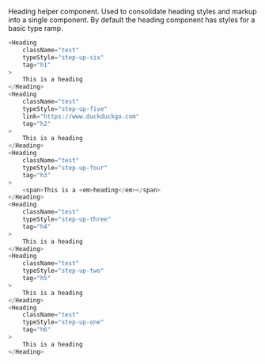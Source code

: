 Heading helper component. Used to consolidate heading styles and markup into a single component. By default the heading component has styles for a basic type ramp.

```js
<Heading
    className="test"
    typeStyle="step-up-six"
    tag="h1"
>
    This is a heading
</Heading>
<Heading
    className="test"
    typeStyle="step-up-five"
    link="https://www.duckduckgo.com"
    tag="h2"
>
    This is a heading
</Heading>
<Heading
    className="test"
    typeStyle="step-up-four"
    tag="h3"
>
    <span>This is a <em>heading</em></span>
</Heading>
<Heading
    className="test"
    typeStyle="step-up-three"
    tag="h4"
>
    This is a heading
</Heading>
<Heading
    className="test"
    typeStyle="step-up-two"
    tag="h5"
>
    This is a heading
</Heading>
<Heading
    className="test"
    typeStyle="step-up-one"
    tag="h6"
>
    This is a heading
</Heading>
```